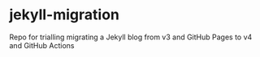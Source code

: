 # jekyll-migration
Repo for trialling migrating a Jekyll blog from v3 and GitHub Pages to v4 and GitHub Actions
